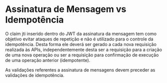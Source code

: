# Assinatura de Mensagem vs Idempotência

O claim jti inserido dentro do JWT da assinatura da mensagem tem como objetivo evitar ataques de repetição e não é utilizado para o controle da idempotência. Desta forma ele deverá ser gerado a cada nova requisição realizada às APIs, independentemente desta ser a requisição para a criação de uma nova operação ou ser a requisição para confirmação de execução de uma operação anterior (idempotente).

As validações referentes a assinatura de mensagens devem preceder as validações de idempotência.